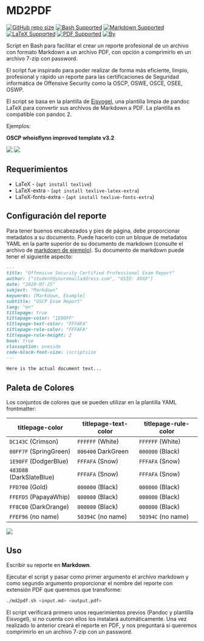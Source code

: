 # MD2PDF
[![GitHub repo size](https://img.shields.io/github/repo-size/m4lal0/md2pdf?logo=webpack&style=flat-square)](#)
[![Bash Supported](https://img.shields.io/badge/Bash-Supported-blue?style=flat-square&logo=gnu-bash)](#)
[![Markdown Supported](https://img.shields.io/badge/Markdown-Supported-blue?style=flat-square&logo=markdown)](#)
[![LaTeX Supported](https://img.shields.io/badge/LaTeX-Supported-blue?style=flat-square&logo=latex)](#)
[![PDF Supported](https://img.shields.io/badge/PDF-Supported-blue?style=flat-square&logo=adobe-acrobat-reader)](#)
[![By](https://img.shields.io/badge/By-m4lal0-green?style=flat-square&logo=github)](#)

Script en Bash para facilitar el crear un reporte profesional de un archivo con formato Markdown a un archivo PDF, con opción a comprimirlo en un archivo 7-zip con password.

El script fue inspirado para poder realizar de forma más eficiente, limpio, profesional y rápido un reporte para las certificaciones de Seguridad informática de Offensive Security como la OSCP, OSWE, OSCE, OSEE, OSWP.

El script se basa en la plantilla de [Eisvogel](https://github.com/Wandmalfarbe/pandoc-latex-template), una plantilla limpia de pandoc LaTeX para convertir sus archivos de Markdown a PDF. La plantilla es compatible con pandoc 2.

Ejemplos:

**OSCP whoisflynn improved template v3.2**

![](https://i.imgur.com/Z344YCQ.png)
![](https://i.imgur.com/wegbNYr.png)

## Requerimientos
+ LaTeX - (`apt install texlive`)
+ LaTeX-extra - (`apt install texlive-latex-extra`)
+ LaTeX-fonts-extra - (`apt install texlive-fonts-extra`)

## Configuración del reporte

Para tener buenos encabezados y pies de página, debe proporcionar metadatos a su documento. Puede hacerlo con un bloque de metadatos YAML en la parte superior de su documento de markdown (consulte el archivo de [markdown de ejemplo](examples/OSCP-exam-report-template_whoisflynn_v3.2.md)). Su documento de markdown puede tener el siguiente aspecto:

``` markdown
---
title: "Offensive Security Certified Professional Exam Report"
author: ["student@youremailaddress.com", "OSID: XXXX"]
date: "2020-07-25"
subject: "Markdown"
keywords: [Markdown, Example]
subtitle: "OSCP Exam Report"
lang: "en"
titlepage: true
titlepage-color: "1E90FF"
titlepage-text-color: "FFFAFA"
titlepage-rule-color: "FFFAFA"
titlepage-rule-height: 2
book: true
classoption: oneside
code-block-font-size: \scriptsize
---

Here is the actual document text...
```

## Paleta de Colores

Los conjuntos de colores que se pueden utilizar en la plantilla YAML frontmatter:

titlepage-color          | titlepage-text-color | titlepage-rule-color
-------------------------|----------------------|---------------------
`DC143C` (Crimson)       | `FFFFFF` (White)     | `FFFFFF` (White)
`00FF7F` (SpringGreen)   | `006400` DarkGreen   | `000000` (Black)
`1E90FF` (DodgerBlue)    | `FFFAFA` (Snow)      | `FFFAFA` (Snow)
`483D8B` (DarkSlateBlue) | `FFFAFA` (Snow)      | `FFFAFA` (Snow)
`FFD700` (Gold)          | `000000` (Black)     | `000000` (Black)
`FFEFD5` (PapayaWhip)    | `000000` (Black)     | `000000` (Black)
`FF8C00` (DarkOrange)    | `000000` (Black)     | `000000` (Black)
`FFEF96` (no name)       | `50394C` (no name)   | `50394C` (no name)

![](https://camo.githubusercontent.com/ba98a7b385e2e246cf0eec6e3338f4b94434be1c41c2408fb67f8a8e435a716c/68747470733a2f2f692e696d6775722e636f6d2f586958495a67332e706e67)

## Uso

Escribir su reporte en **Markdown**.

Ejecutar el script y pasar como primer argumento el archivo markdown y como segundo argumento proporcionar el nombre del reporte con extensión PDF que queremos que transforme:
```bash
./md2pdf.sh <input.md> <output.pdf>
```

El script verificará primero unos requerimientos previos (Pandoc y plantilla Eisvogel), si no cuenta con ellos los instalará automáticamente.
Una vez realizado lo anterior creará el reporte en PDF, y nos preguntará si queremos comprimirlo en un archivo 7-zip con un password.